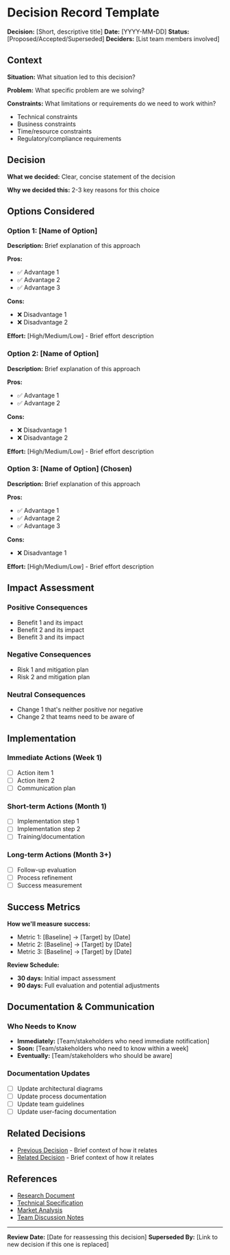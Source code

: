 # Decision Record Template

**Decision:** [Short, descriptive title]
**Date:** [YYYY-MM-DD]
**Status:** [Proposed/Accepted/Superseded]
**Deciders:** [List team members involved]

## Context

**Situation:** What situation led to this decision?

**Problem:** What specific problem are we solving?

**Constraints:** What limitations or requirements do we need to work within?
- Technical constraints
- Business constraints
- Time/resource constraints
- Regulatory/compliance requirements

## Decision

**What we decided:** Clear, concise statement of the decision

**Why we decided this:** 2-3 key reasons for this choice

## Options Considered

### Option 1: [Name of Option]
**Description:** Brief explanation of this approach

**Pros:**
- ✅ Advantage 1
- ✅ Advantage 2
- ✅ Advantage 3

**Cons:**
- ❌ Disadvantage 1
- ❌ Disadvantage 2

**Effort:** [High/Medium/Low] - Brief effort description

### Option 2: [Name of Option]
**Description:** Brief explanation of this approach

**Pros:**
- ✅ Advantage 1
- ✅ Advantage 2

**Cons:**
- ❌ Disadvantage 1
- ❌ Disadvantage 2

**Effort:** [High/Medium/Low] - Brief effort description

### Option 3: [Name of Option] (Chosen)
**Description:** Brief explanation of this approach

**Pros:**
- ✅ Advantage 1
- ✅ Advantage 2
- ✅ Advantage 3

**Cons:**
- ❌ Disadvantage 1

**Effort:** [High/Medium/Low] - Brief effort description

## Impact Assessment

### Positive Consequences
- Benefit 1 and its impact
- Benefit 2 and its impact
- Benefit 3 and its impact

### Negative Consequences
- Risk 1 and mitigation plan
- Risk 2 and mitigation plan

### Neutral Consequences
- Change 1 that's neither positive nor negative
- Change 2 that teams need to be aware of

## Implementation

### Immediate Actions (Week 1)
- [ ] Action item 1
- [ ] Action item 2
- [ ] Communication plan

### Short-term Actions (Month 1)
- [ ] Implementation step 1
- [ ] Implementation step 2
- [ ] Training/documentation

### Long-term Actions (Month 3+)
- [ ] Follow-up evaluation
- [ ] Process refinement
- [ ] Success measurement

## Success Metrics

**How we'll measure success:**
- Metric 1: [Baseline] → [Target] by [Date]
- Metric 2: [Baseline] → [Target] by [Date]
- Metric 3: [Baseline] → [Target] by [Date]

**Review Schedule:**
- **30 days:** Initial impact assessment
- **90 days:** Full evaluation and potential adjustments

## Documentation & Communication

### Who Needs to Know
- **Immediately:** [Team/stakeholders who need immediate notification]
- **Soon:** [Team/stakeholders who need to know within a week]
- **Eventually:** [Team/stakeholders who should be aware]

### Documentation Updates
- [ ] Update architectural diagrams
- [ ] Update process documentation
- [ ] Update team guidelines
- [ ] Update user-facing documentation

## Related Decisions

- [Previous Decision](link) - Brief context of how it relates
- [Related Decision](link) - Brief context of how it relates

## References

- [Research Document](link)
- [Technical Specification](link)
- [Market Analysis](link)
- [Team Discussion Notes](link)

---

**Review Date:** [Date for reassessing this decision]
**Superseded By:** [Link to new decision if this one is replaced]
